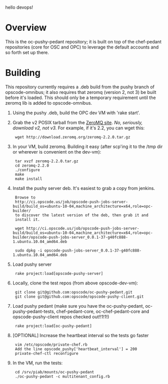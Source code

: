 hello devops!

Overview
========

This is the oc-pushy-pedant repository; it is built on top of the chef-pedant repositories (core for OSC and OPC) to leverage the default accounts and so forth set up there.

Building
========

This repository currently requires a .deb build from the pushy branch of opscode-omnibus; it also requires that zeromq (version 2, not 3) be built before it's loaded.  This should only be a temporary requirement until the zeromq lib is added to opscode-omnibus.

1. Using the pushy .deb, build the OPC dev VM with 'rake start'.

2. Grab the v2 POSIX tarball from the [ZeroMQ site](http://www.zeromq.org/intro:get-the-software).  *No, seriously, download v2, not v3.*  For example, if it's 2.2, you can wget this:

        wget http://download.zeromq.org/zeromq-2.2.0.tar.gz

3. In your VM, build zeromq.  Building it easy (after scp'ing it to the /tmp dir or wherever is convenient on the dev-vm):

        tar xvzf zeromq-2.2.0.tar.gz
        cd zeromq-2.2.0
        ./configure
        make
        make install

4. Install the pushy server deb. It's easiest to grab a copy from jenkins.

        Browse to
        http://ci.opscode.us/job/opscode-push-jobs-server-build/build_os=ubuntu-10-04,machine_architecture=x64,role=opc-builder/
        to discover the latest version of the deb, then grab it and
        install it.

        wget http://ci.opscode.us/job/opscode-push-jobs-server-build/build_os=ubuntu-10-04,machine_architecture=x64,role=opc-builder/opscode-push-jobs-server_0.0.1-37-g40fc888-1.ubuntu.10.04_amd64.deb

        sudo dpkg -i opscode-push-jobs-server_0.0.1-37-g40fc888-1.ubuntu.10.04_amd64.deb

5. Load pushy server

        rake project:load[opscode-pushy-server]

6. Locally, clone the test repos (from above opscode-dev-vm):

        git clone git@github.com:opscode/oc-pushy-pedant.git
        git clone git@github.com:opscode/opscode-pushy-client.git

7. Load pushy pedant (make sure you have the oc-pushy-pedant, oc-pushy-pedant-tests, chef-pedant-core, oc-chef-pedant-core and opscode-pushy-client repos checked out!!1!1!)

        rake project:load[oc-pushy-pedant]

8. [OPTIONAL] Increase the heartbeat interval so the tests go faster

        vim /etc/opscode/private-chef.rb
        Add the line opscode_pushy['heartbeat_interval'] = 200
        private-chef-ctl reconfigure

9. In the VM, run the tests:

        cd /srv/piab/mounts/oc-pushy-pedant
        ./oc-pushy-pedant -c multitenant_config.rb
